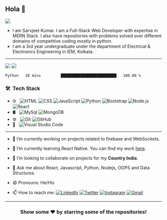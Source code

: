   

## Hola 👋 
<p align="left"> <img src="https://komarev.com/ghpvc/?username=SarvjeetGit&label=MyProfileViews&color=blue&style=plastic%22%20alt=%22SarvjeetGit" /> </p>

* I am Sarvjeet Kumar. I am a Full-Stack Web Developer with expertise in MERN Stack.  I also have repositories with problems solved over different domains of competitive coding mostly in python.
* I am a 3rd year undergraduate under the department of Electrical & Electronics Engineering in IEM, Kolkata.

***
 
 <img src="https://github-readme-stats.vercel.app/api?username=SarvjeetGit&&show_icons=true&title_color=ffffff&icon_color=bb2acf&text_color=daf7dc&bg_color=151515">
 <img src="https://github-readme-stats.vercel.app/api/top-langs/?username=SarvjeetGit&layout=compact&theme=dark">

<!--START_SECTION:waka-->
```text
Python   38 mins         █████████████████████████   100.00 % 
```
<!--END_SECTION:waka-->

<h3> 🛠 &nbsp;Tech Stack</h3>

- 🌐 &nbsp;
  ![HTML](https://img.shields.io/badge/-HTML-333333?style=flat&logo=HTML5)
  ![CSS](https://img.shields.io/badge/-CSS-333333?style=flat&logo=CSS3&logoColor=1572B6)
  ![JavaScript](https://img.shields.io/badge/-JavaScript-333333?style=flat&logo=javascript)
  ![Python](https://img.shields.io/badge/-Python-333333?style=flat&logo=python)
  ![Bootstrap](https://img.shields.io/badge/-Bootstrap-333333?style=flat&logo=bootstrap&logoColor=563D7C)
  ![Node.js](https://img.shields.io/badge/-Node.js-333333?style=flat&logo=node.js)
  ![React](https://img.shields.io/badge/-React-333333?style=flat&logo=react)
- 🛢 &nbsp;
  ![MySql](https://img.shields.io/badge/-mysql-333333?style=flat&logo=mysql)
  ![MongoDB](https://img.shields.io/badge/-mongodb-333333?style=flat&logo=mongodb)
- ⚙️ &nbsp;
  ![Git](https://img.shields.io/badge/-Git-333333?style=flat&logo=git)
  ![GitHub](https://img.shields.io/badge/-GitHub-333333?style=flat&logo=github)
- 🔧 &nbsp;
  ![Visual Studio Code](https://img.shields.io/badge/-Visual%20Studio%20Code-333333?style=flat&logo=visual-studio-code&logoColor=007ACC)

***

-  🔭 I’m currently working on projects related to firebase and WebSockets.

-  🌱 I’m currently learning React Native. You can find my work [here](https://github.com/SarvjeetGit?tab=repositories).

-  👯 I’m looking to collaborate on projects for my **Country India**.

-  💬 Ask me about React, Javascript, Python, Nodejs, OOPS and Data Structures.

-  😄 Pronouns: He/His

<!-- -  ⚡ Fun fact: While you close your eyes, this fact is decrypted. 😂 -->

-  📫 How to reach me:
[![LinkedIn](https://img.shields.io/badge/-Sarvjeet_Kumar-2867B2?style=flat&logo=Linkedin&logoColor=white)](https://www.linkedin.com/in/sarvjeet-kumar-65470a184/)
[![Twitter](https://img.shields.io/badge/-__call__me__jeet-1da1f2?style=flat&logo=Twitter&logoColor=white)](https://twitter.com/_call_me_jeet)
[![Instagram](https://img.shields.io/badge/-__sarvjeet.kumar__-833ab4?style=flat&logo=Instagram&logoColor=white)](https://www.instagram.com/_sarvjeet.kumar_/)
[![Gmail](https://img.shields.io/badge/-Sarvjeet_Kumar-DB4437?style=flat&logo=Gmail&logoColor=white)](mailto:sarvjeetrocks@gmail.com)

***

<div align="center">

### Show some ❤️ by starring some of the repositories!

</div>
